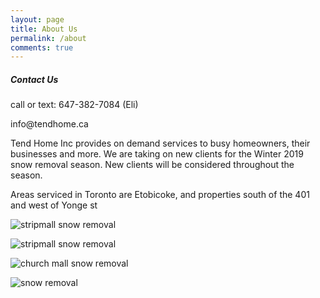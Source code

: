 ```yaml
---
layout: page
title: About Us
permalink: /about
comments: true
---
```

<div class="sticky-top sticky-top-80">
  <h5>
    Contact Us
  </h5>
  <p>
    call or text: 647-382-7084 (Eli)
  </p>
  <p>
    info@tendhome.ca
  </p>
  <div class="row justify-content-between">
    <div class="col-md-8 pr-5">
      <p>
        Tend Home Inc provides on demand services to busy homeowners, their businesses and more. We are taking on new clients for the Winter 2019 snow removal season. New clients will be considered throughout the season.
      </p>
      <p>
        Areas serviced in Toronto are Etobicoke, and properties south of the 401 and west of Yonge st
      </p>
      <p class="mb-5">
        <img class="shadow-lg" src="{{site.baseurl}}/assets/images/marlee1.jpg" alt="stripmall snow removal" class="rotate90" />
      </p>
      <p class="mb-5">
        <img class="shadow-lg" src="{{site.baseurl}}/assets/images/marlee2.jpg" alt="stripmall snow removal" class="rotate90" />
      </p>
      <p class="mb-5">
        <img class="shadow-lg" src="{{site.baseurl}}/assets/images/church.jpg" alt="church mall snow removal" />
      </p>
      <p class="mb-5">
        <img class="shadow-lg" src="{{site.baseurl}}/assets/images/snow.jpg" alt="snow removal" />
      </p>
    </div>
  </div>
</div>
